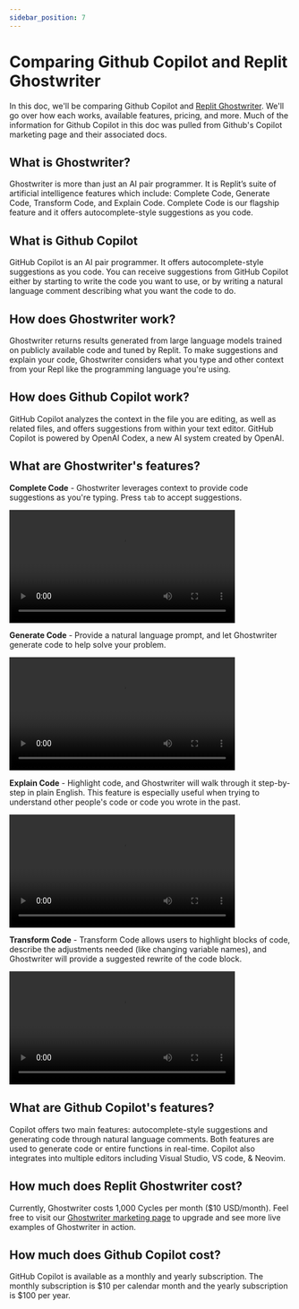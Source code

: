```yaml
---
sidebar_position: 7
---
```


# Comparing Github Copilot and Replit Ghostwriter

In this doc, we'll be comparing Github Copilot and [Replit Ghostwriter](https://replit.com/site/ghostwriter). We'll go over how each works, available features, pricing, and more. Much of the information for Github Copilot in this doc was pulled from Github's Copilot marketing page and their associated docs.

## What is Ghostwriter?

Ghostwriter is more than just an AI pair programmer. It is Replit’s suite of artificial intelligence features which include: Complete Code, Generate Code, Transform Code, and Explain Code. Complete Code is our flagship feature and it offers autocomplete-style suggestions as you code.

## What is Github Copilot

GitHub Copilot is an AI pair programmer. It offers autocomplete-style suggestions as you code. You can receive suggestions from GitHub Copilot either by starting to write the code you want to use, or by writing a natural language comment describing what you want the code to do.

## How does Ghostwriter work?

Ghostwriter returns results generated from large language models trained on publicly available code and tuned by Replit. To make suggestions and explain your code, Ghostwriter considers what you type and other context from your Repl like the programming language you're using.

## How does Github Copilot work?

GitHub Copilot analyzes the context in the file you are editing, as well as related files, and offers suggestions from within your text editor. GitHub Copilot is powered by OpenAI Codex, a new AI system created by OpenAI.

## What are Ghostwriter's features?

**Complete Code** - Ghostwriter leverages context to provide code suggestions as you're typing. Press `tab` to accept suggestions.

<video controls width="80%" loop src="https://replit-docs-images.util.repl.co/images/ghostwriter/221029_GW_JS_Demo.mp4" type="video/mp4">
</video>

**Generate Code** - Provide a natural language prompt, and let Ghostwriter generate code to help solve your problem.

<video controls width="80%" loop src="https://replit-docs-images.util.repl.co/images/ghostwriter/generate_code.mp4" type="video/mp4">
</video>

**Explain Code** - Highlight code, and Ghostwriter will walk through it step-by-step in plain English. This feature is especially useful when trying to understand other people's code or code you wrote in the past.

<video controls width="80%" loop src="https://replit-docs-images.util.repl.co/images/ghostwriter/explain_code.mp4" type="video/mp4">
</video>

**Transform Code** - Transform Code allows users to highlight blocks of code, describe the adjustments needed (like changing variable names), and Ghostwriter will provide a suggested rewrite of the code block.

<video controls width="80%" loop src="https://replit-docs-images.util.repl.co/images/ghostwriter/transform_code.mp4" type="video/mp4">
</video>

## What are Github Copilot's features?

Copilot offers two main features: autocomplete-style suggestions and generating code through natural language comments. Both features are used to generate code or entire functions in real-time. Copilot also integrates into multiple editors including Visual Studio, VS code, & Neovim.

## How much does Replit Ghostwriter cost?

Currently, Ghostwriter costs 1,000 Cycles per month ($10 USD/month). Feel free to visit our [Ghostwriter marketing page](https://replit.com/site/ghostwriter) to upgrade and see more live examples of Ghostwriter in action.

## How much does Github Copilot cost?

GitHub Copilot is available as a monthly and yearly subscription. The monthly subscription is $10 per calendar month and the yearly subscription is $100 per year.
